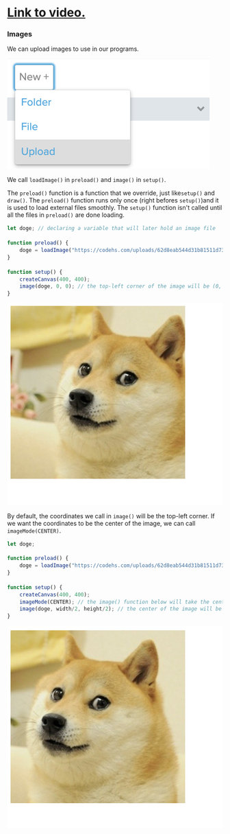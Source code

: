 # [Link to video.](https://www.youtube.com/watch?v=Nvo884jU6GU&list=PLVD25niNi0BkHx4xw7IW9oDaq5V0wJF7V)

### Images

We can upload images to use in our programs. 

![](../../Images/select_file.png)

We call `loadImage()` in `preload()` and `image()` in `setup()`.

The `preload()` function is a function that we override, just like`setup()` and `draw()`. The `preload()` function runs only once (right befores `setup()`)and it is used to load external files smoothly. The  `setup()` function isn't called until all the files in `preload()` are done loading.

```js
let doge; // declaring a variable that will later hold an image file

function preload() {
    doge = loadImage("https://codehs.com/uploads/62d8eab544d31b81511d731d11ef6c00"); // the URL provided by CodeHS
}

function setup() {
    createCanvas(400, 400);
    image(doge, 0, 0); // the top-left corner of the image will be (0, 0)
}
```

![](../../Images/doge_1_.png)

By default, the coordinates we call in `image()` will be the top-left corner. If we want the coordinates to be the center of the image, we can call `imageMode(CENTER)`.

```js
let doge;

function preload() {
    doge = loadImage("https://codehs.com/uploads/62d8eab544d31b81511d731d11ef6c00"); 
}

function setup() {
    createCanvas(400, 400);
    imageMode(CENTER); // the image() function below will take the center coordinates
    image(doge, width/2, height/2); // the center of the image will be (width/2, height/2)
}
```

![](../../Images/doge_2_.png)
